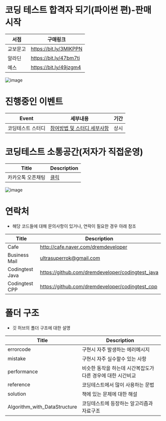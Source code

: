 # 코딩 테스트 합격자 되기(파이썬 편)-판매 시작
| 서점    | 구매링크                                    |
| ---------- | ---------------------------------------------- |
|교보문고       |https://bit.ly/3MlKPPN|
|알라딘    |https://bit.ly/47bm7ti|
|예스|https://bit.ly/49jzgm4|

![image](https://github.com/dremdeveloper/codingtest_python/assets/131899974/d7e70dc0-cd77-44b8-a68a-71475540b3b7)


# 진행중인 이벤트
| Event    | 세부내용                                    |기간 |
| ---------- | ---------------------------------------------- |---------------------------------------------- |
|코딩테스트 스터디       |[참여방법 및 스터디 세부사항](https://cafe.naver.com/dremdeveloper/948)              | 상시 |



# 코딩테스트 소통공간(저자가 직접운영)
| Title    | Description                                    |
| ---------- | ---------------------------------------------- |
|카카오톡 오픈채팅        |[클릭](https://open.kakao.com/o/gX0WnTCf)              |

![image](https://github.com/dremdeveloper/codingtest_python/assets/131899974/ba74f116-ddb6-4cb4-956e-147d35e10336)

# 연락처
- 해당 코드들에 대해 문의사항이 있거나, 연락이 필요한 경우 아래 참조

| Title    | Description                                    |
| ---------- | ---------------------------------------------- |
|Cafe        |http://cafe.naver.com/dremdeveloper              |
|Business Mail        |ultrasuperrok@gmail.com                         |
|Codingtest Java        |https://github.com/dremdeveloper/codingtest_java             |
|Codingtest CPP       |https://github.com/dremdeveloper/codingtest_cpp             |
# 폴더 구조
 - 깃 허브의 폴더 구조에 대한 설명

| Title    | Description                                    |
| ---------- | ---------------------------------------------- |
| errorcode        | 구현시 자주 발생하는 에러메시지                |
| mistake        | 구현시 자주 실수할수 있는 사항                |
| performance        | 비슷한 동작을 하는데 시간복잡도가 다른 경우에 대한 시간비교             |
| reference        | 코딩테스트에서 많이 사용하는 문법                         |
| solution        | 책에 있는 문제에 대한 해설                         |
| Algorithm_with_DataStructure        | 코딩테스트에 등장하는 알고리즘과 자료구조                        |

